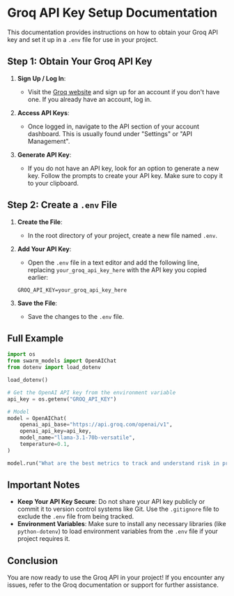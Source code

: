 # Groq API Key Setup Documentation


This documentation provides instructions on how to obtain your Groq API key and set it up in a `.env` file for use in your project.

## Step 1: Obtain Your Groq API Key

1. **Sign Up / Log In**:
   - Visit the [Groq website](https://www.groq.com) and sign up for an account if you don't have one. If you already have an account, log in.

2. **Access API Keys**:
   - Once logged in, navigate to the API section of your account dashboard. This is usually found under "Settings" or "API Management".

3. **Generate API Key**:
   - If you do not have an API key, look for an option to generate a new key. Follow the prompts to create your API key. Make sure to copy it to your clipboard.

## Step 2: Create a `.env` File

1. **Create the File**:
   - In the root directory of your project, create a new file named `.env`.

2. **Add Your API Key**:
   - Open the `.env` file in a text editor and add the following line, replacing `your_groq_api_key_here` with the API key you copied earlier:

   ```plaintext
   GROQ_API_KEY=your_groq_api_key_here
   ```

3. **Save the File**:
   - Save the changes to the `.env` file.



## Full Example
```python
import os
from swarm_models import OpenAIChat
from dotenv import load_dotenv

load_dotenv()

# Get the OpenAI API key from the environment variable
api_key = os.getenv("GROQ_API_KEY")

# Model
model = OpenAIChat(
    openai_api_base="https://api.groq.com/openai/v1",
    openai_api_key=api_key,
    model_name="llama-3.1-70b-versatile",
    temperature=0.1,
)

model.run("What are the best metrics to track and understand risk in private equity")
```

## Important Notes

- **Keep Your API Key Secure**: Do not share your API key publicly or commit it to version control systems like Git. Use the `.gitignore` file to exclude the `.env` file from being tracked.
- **Environment Variables**: Make sure to install any necessary libraries (like `python-dotenv`) to load environment variables from the `.env` file if your project requires it.


## Conclusion

You are now ready to use the Groq API in your project! If you encounter any issues, refer to the Groq documentation or support for further assistance.
